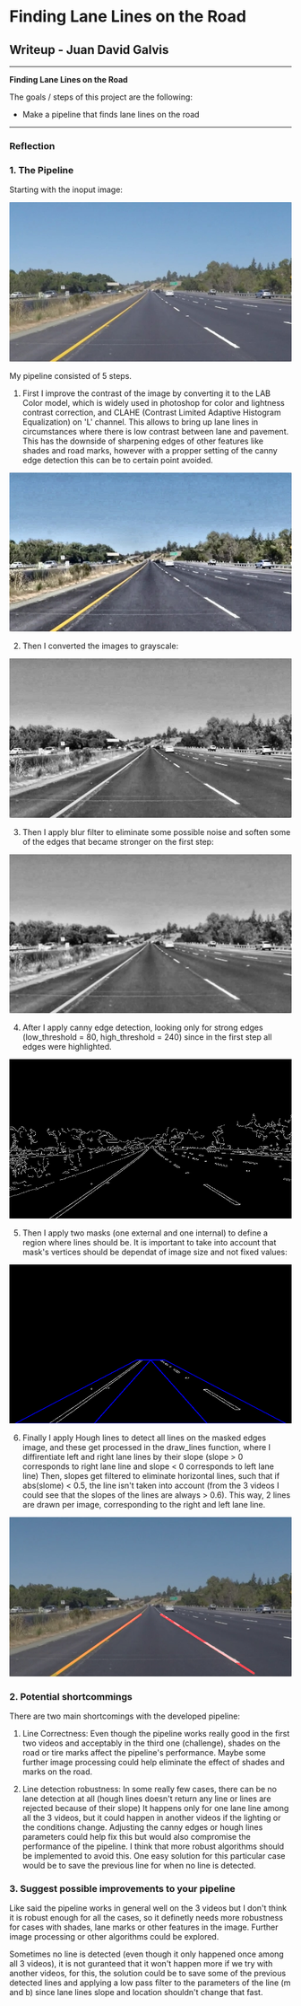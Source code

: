 # **Finding Lane Lines on the Road** 

## Writeup - Juan David Galvis

---

**Finding Lane Lines on the Road**

The goals / steps of this project are the following:
* Make a pipeline that finds lane lines on the road


[//]: # (Image References)
[image1]: ./output_images/01_initial_image.png "Input Image"
[image2]: ./output_images/02_contrasted_image.png "Contrasted Image"
[image3]: ./output_images/03_gray_image.png "Grayscale Image"
[image4]: ./output_images/04_blur_image.png "Blur Image"
[image5]: ./output_images/05_edges_image.png "Edges Image"
[image6]: ./output_images/06_masked_image.png "Masked Edges Image"
[image7]: ./output_images/07_result_image.png "Masked Edges Image"
---

### Reflection

### 1. The Pipeline

Starting with the inoput image: 

![alt text][image1]

My pipeline consisted of 5 steps. 

1. First I improve the contrast of the image by converting it to the LAB Color model, which is widely used in photoshop for color and lightness contrast correction, and CLAHE (Contrast Limited Adaptive Histogram Equalization) on 'L' channel. This allows to bring up lane lines in circumstances where there is low contrast between lane and pavement. This has the downside of sharpening edges of other features like shades and road marks, however with a propper setting of the canny edge detection this can be to certain point avoided.

![alt text][image2]

2. Then I converted the images to grayscale:

![alt text][image3]

3. Then I apply blur filter to eliminate some possible noise and soften some of the edges that became stronger on the first step:

![alt text][image4]

4. After I apply canny edge detection, looking only for strong edges (low_threshold = 80, high_threshold = 240) since in the first step all edges were highlighted.

![alt text][image5]

5. Then I apply two masks (one external and one internal) to define a region where lines should be. It is important to take into account that mask's vertices should be dependat of image size and not fixed values:

![alt text][image6]

6. Finally I apply Hough lines to detect all lines on the masked edges image, and these get processed in the draw_lines function, where I diffirentiate left and right lane lines by their slope (slope > 0 corresponds to right lane line and slope < 0 corresponds to left lane line) Then, slopes get filtered to eliminate horizontal lines, such that if abs(slome) < 0.5, the line isn't taken into account (from the 3 videos I could see that the slopes of the lines are always > 0.6). This way, 2 lines are drawn per image, corresponding to the right and left lane line.

![alt text][image7]



### 2. Potential shortcommings

There are two main shortcomings with the developed pipeline:

  1. Line Correctness: Even though the pipeline works really good in the first two videos and acceptably in the third one (challenge), shades on the road or tire marks affect the pipeline's performance. Maybe some further image processing could help eliminate the effect of shades and marks on the road.
  
  2. Line detection robustness: In some really few cases, there can be no lane detection at all (hough lines doesn't return any line or lines are rejected because of their slope) It happens only for one lane line among all the 3 videos, but it could happen in another videos if the lighting or the conditions change. Adjusting the canny edges or hough lines parameters could help fix this but would also compromise the performance of the pipeline. I think that more robust algorithms should be implemented to avoid this. One easy solution for this particular case would be to save the previous line for when no line is detected.


### 3. Suggest possible improvements to your pipeline

Like said the pipeline works in general well on the 3 videos but I don't think it is robust enough for all the cases, so it definetly needs more robustness for cases with shades, lane marks or other features in the image. Further image processing or other algorithms could be explored.

Sometimes no line is detected (even though it only happened once among all 3 videos), it is not guranteed that it won't happen more if we try with another videos, for this, the solution could be to save some of the previous detected lines and applying a low pass filter to the parameters of the line (m and b) since lane lines slope and location shouldn't change that fast.

